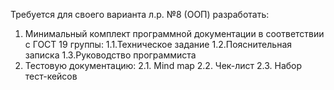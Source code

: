 Требуется для своего варианта л.р. №8 (ООП) разработать:
1. Минимальный комплект программной документации в соответствии с ГОСТ 19 группы:
1.1.Техническое задание
1.2.Пояснительная записка
1.3.Руководство программиста
2. Тестовую документацию:
2.1. Mind map
2.2. Чек-лист
2.3. Набор тест-кейсов 
